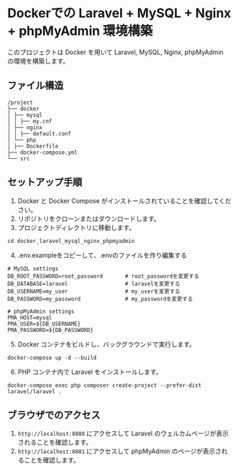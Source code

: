 # Dockerでの Laravel + MySQL + Nginx + phpMyAdmin 環境構築
このプロジェクトは Docker を用いて Laravel, MySQL, Nginx, phpMyAdmin の環境を構築します。
## ファイル構造
```
/project
├── docker
│ ├── mysql
│ │ ├── my.cnf
│ ├── nginx
│ │ ├── default.conf
│ └── php
│ ├── Dockerfile
├── docker-compose.yml
└── src
```
## セットアップ手順
1. Docker と Docker Compose がインストールされていることを確認してください。
2. リポジトリをクローンまたはダウンロードします。
3. プロジェクトディレクトリに移動します。
```
cd docker_laravel_mysql_nginx_phpmyadmin
```
4. .env.exampleをコピーして、.envのファイルを作り編集する
```
# MySQL settings
DB_ROOT_PASSWORD=root_password       # root_passwordを変更する
DB_DATABASE=laravel                  # laravelを変更する
DB_USERNAME=my_user                  # my_userを変更する
DB_PASSWORD=my_password              # my_passwordを変更する

# phpMyAdmin settings
PMA_HOST=mysql
PMA_USER=${DB_USERNAME}
PMA_PASSWORD=${DB_PASSWORD}
```
5. Docker コンテナをビルドし、バックグラウンドで実行します。
```
docker-compose up -d --build
```
6. PHP コンテナ内で Laravel をインストールします。
```
docker-compose exec php composer create-project --prefer-dist laravel/laravel .
```

## ブラウザでのアクセス
1. `http://localhost:8080` にアクセスして Laravel のウェルカムページが表示されることを確認します。
2. `http://localhost:8081` にアクセスして phpMyAdmin のページが表示されることを確認します。

